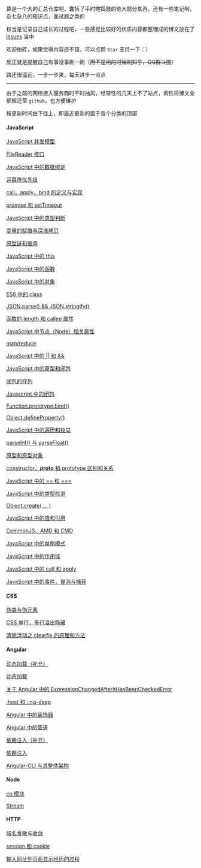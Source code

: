 算是一个大的汇总仓库吧，囊括了平时瞎捣鼓的绝大部分东西，还有一些笔记啊，杂七杂八的知识点，面试题之类的

权当是记录自己成长的过程吧，一些感觉比较好的优质内容都整理成的博文放在了 [Issues](https://github.com/heptaluan/blog/issues) 当中

欢迎拍砖，如果觉得内容还不错，可以点颗 `Star` 支持一下：）

反正就是提醒自己有事没事刷一刷（~~而不是闲的时候刷知乎，QQ群斗图~~）

路还很遥远，一步一步来，每天进步一点点

----

由于之前的网络接入服务商时不时抽风，经常性的几天上不了站点，索性将博文全部搬迁至 `github`，也方便维护

按更新时间由下往上，即最近更新的置于各个分类的顶部

#### JavaScript

[JavaScript 并发模型](https://github.com/heptaluan/blog/blob/master/blog/js/36.md)

[FileReader 接口](https://github.com/heptaluan/blog/blob/master/blog/js/35.md)

[JavaScript 中的数据绑定](https://github.com/heptaluan/blog/blob/master/blog/js/34.md)

[运算符优先级](https://github.com/heptaluan/blog/blob/master/blog/js/33.md)

[call，apply，bind 的定义与实现](https://github.com/heptaluan/blog/blob/master/blog/js/32.md)

[promise 和 setTimeout](https://github.com/heptaluan/blog/blob/master/blog/js/31.md)

[JavaScript 中的类型判断](https://github.com/heptaluan/blog/blob/master/blog/js/30.md)

[变量的赋值与深浅拷贝](https://github.com/heptaluan/blog/blob/master/blog/js/29.md)

[原型链和继承](https://github.com/heptaluan/blog/blob/master/blog/js/28.md)

[JavaScript 中的 this](https://github.com/heptaluan/blog/blob/master/blog/js/27.md)

[JavaScript 中的函数](https://github.com/heptaluan/blog/blob/master/blog/js/26.md)

[JavaScript 中的对象](https://github.com/heptaluan/blog/blob/master/blog/js/25.md)

[ES6 中的 class](https://github.com/heptaluan/blog/blob/master/blog/js/24.md)

[JSON.parse() && JSON.stringify()](https://github.com/heptaluan/blog/blob/master/blog/js/23.md)

[函数的 length 和 callee 属性](https://github.com/heptaluan/blog/blob/master/blog/js/22.md)

[JavaScript 中节点（Node）相关属性](https://github.com/heptaluan/blog/blob/master/blog/js/21.md)

[map/reduce](https://github.com/heptaluan/blog/blob/master/blog/js/20.md)

[JavaScript 中的 || 和 &&](https://github.com/heptaluan/blog/blob/master/blog/js/19.md)

[JavaScript 中的原型和闭包](https://github.com/heptaluan/blog/blob/master/blog/js/18.md)

[闭包的样列](https://github.com/heptaluan/blog/blob/master/blog/js/17.md)

[Javascript 中的闭包](https://github.com/heptaluan/blog/blob/master/blog/js/16.md)

[Function.prototype.bind()](https://github.com/heptaluan/blog/blob/master/blog/js/15.md)

[Object.defineProperty()](https://github.com/heptaluan/blog/blob/master/blog/js/14.md)

[JavaScript 中的遍历和枚举](https://github.com/heptaluan/blog/blob/master/blog/js/13.md)

[parseInt() 与 parseFloat()](https://github.com/heptaluan/blog/blob/master/blog/js/12.md)

[原型和原型对象](https://github.com/heptaluan/blog/blob/master/blog/js/11.md)

[constructor、__proto__ 和 prototype 区别和关系](https://github.com/heptaluan/blog/blob/master/blog/js/10.md)

[JavaScript 中的 == 和 ===](https://github.com/heptaluan/blog/blob/master/blog/js/09.md)

[JavaScript 中的类型检测](https://github.com/heptaluan/blog/blob/master/blog/js/08.md)

[Object.create( ... )](https://github.com/heptaluan/blog/blob/master/blog/js/07.md)

[JavaScript 中的值和引用](https://github.com/heptaluan/blog/blob/master/blog/js/06.md)

[CommonJS、AMD 和 CMD](https://github.com/heptaluan/blog/blob/master/blog/js/05.md)

[JavaScript 中的单例模式](https://github.com/heptaluan/blog/blob/master/blog/js/04.md)

[JavaScript 中的作用域](https://github.com/heptaluan/blog/blob/master/blog/js/03.md)

[JavaScript 中的 call 和 apply](https://github.com/heptaluan/blog/blob/master/blog/js/02.md)

[JavaScript 中的事件，冒泡与捕获](https://github.com/heptaluan/blog/blob/master/blog/js/01.md)



#### CSS


[伪类与伪元素](https://github.com/heptaluan/blog/blob/master/blog/css/03.md)

[CSS 单行，多行溢出隐藏](https://github.com/heptaluan/blog/blob/master/blog/css/02.md)

[清除浮动之 clearfix 的原理和方法](https://github.com/heptaluan/blog/blob/master/blog/css/01.md)



#### Angular

[动态加载（补充）](https://github.com/heptaluan/blog/blob/master/blog/angular/09.md)

[动态加载](https://github.com/heptaluan/blog/blob/master/blog/angular/08.md)

[关于 Angular 中的 ExpressionChangedAfterItHasBeenCheckedError](https://github.com/heptaluan/blog/blob/master/blog/angular/07.md)

[:host 和 ::ng-deep](https://github.com/heptaluan/blog/blob/master/blog/angular/06.md)

[Angular 中的装饰器](https://github.com/heptaluan/blog/blob/master/blog/angular/05.md)

[Angular 中的管道](https://github.com/heptaluan/blog/blob/master/blog/angular/04.md)

[依赖注入（补充）](https://github.com/heptaluan/blog/blob/master/blog/angular/03.md)

[依赖注入](https://github.com/heptaluan/blog/blob/master/blog/angular/02.md)

[Angular-CLI 与其整体架构](https://github.com/heptaluan/blog/blob/master/blog/angular/01.md)

#### Node

[co 模块](https://github.com/heptaluan/blog/blob/master/blog/node/02.md)

[Stream](https://github.com/heptaluan/blog/blob/master/blog/node/01.md)



#### HTTP

[域名发散与收敛](https://github.com/heptaluan/blog/blob/master/blog/http/03.md)

[session 和 cookie](https://github.com/heptaluan/blog/blob/master/blog/http/02.md)

[输入网址到页面显示经历的过程](https://github.com/heptaluan/blog/blob/master/blog/http/01.md)
